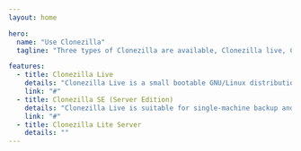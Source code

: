 ```yaml
---
layout: home

hero:
  name: "Use Clonezilla"
  tagline: "Three types of Clonezilla are available, Clonezilla live, Clonezilla lite server, and Clonezilla SE (server edition)."

features:
  - title: Clonezilla Live
    details: "Clonezilla Live is a small bootable GNU/Linux distribution for x86/amd64 (x86-64) based computers."
    link: "#"
  - title: Clonezilla SE (Server Edition)
    details: "Clonezilla Live is suitable for single-machine backup and restore. Multicast support in Clonezilla SE helps in massive clones. BitTorrent support in the Clonezilla lite server, which is suitable for massive deployment."
    link: "#"
  - title: Clonezilla Lite Server
    details: ""
---
```

